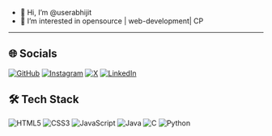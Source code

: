 - 👋 Hi, I’m @userabhijit
- 👀 I’m interested in opensource | web-development| CP
<!--- 🌱 I’m currently learning 
- 💞️ I’m looking to collaborate on ...
--->

 

---


## 🌐 Socials

[![GitHub](https://img.shields.io/badge/GitHub-181717?style=for-the-badge&logo=github&logoColor=white)](https://github.com/userabhijit)
[![Instagram](https://img.shields.io/badge/Instagram-E4405F?style=for-the-badge&logo=instagram&logoColor=white)](https://www.instagram.com/gorai_abhijit_/)
[![X](https://img.shields.io/badge/X-000000?style=for-the-badge&logo=x&logoColor=white)](https://x.com/gorai_abhijit/)
[![LinkedIn](https://img.shields.io/badge/LinkedIn-0A66C2?style=for-the-badge&logo=linkedin&logoColor=white)](https://www.linkedin.com/in/goraiabhijit/)

## 🛠️ Tech Stack

<p align="left">
	<img src="https://img.shields.io/badge/HTML5-E34F26?style=for-the-badge&logo=html5&logoColor=white" alt="HTML5" />
	<img src="https://img.shields.io/badge/CSS3-1572B6?style=for-the-badge&logo=css3&logoColor=white" alt="CSS3" />
	<img src="https://img.shields.io/badge/JavaScript-F7DF1E?style=for-the-badge&logo=javascript&logoColor=black" alt="JavaScript" />
	<img src="https://img.shields.io/badge/Java-007396?style=for-the-badge&logo=java&logoColor=white" alt="Java" />
	<img src="https://img.shields.io/badge/C-00599C?style=for-the-badge&logo=c&logoColor=white" alt="C" />
	<img src="https://img.shields.io/badge/Python-3776AB?style=for-the-badge&logo=python&logoColor=white" alt="Python" />
</p>





<!---
userabhijit/userabhijit is a ✨ special ✨ repository because its `README.md` (this file) appears on your GitHub profile.
You can click the Preview link to take a look at your changes.
--->
